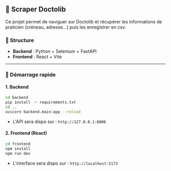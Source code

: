 ## 📰 Scraper Doctolib

Ce projet permet de naviguer sur Doctolib et récupérer les informations de praticien (créneau, adresse...) puis les enregistrer en csv.

### 📁 Structure

* **Backend** : Python + Selenium + FastAPI
* **Frontend** : React + Vite

---

### 🚀 Démarrage rapide

#### 1. Backend

```bash
cd backend
pip install -r requirements.txt
cd ..
uvicorn backend.main:app --reload
```

* L'API sera dispo sur : `http://127.0.0.1:8000`

#### 2. Frontend (React)

```bash
cd frontend
npm install
npm run dev
```

* L'interface sera dispo sur : `http://localhost:5173`